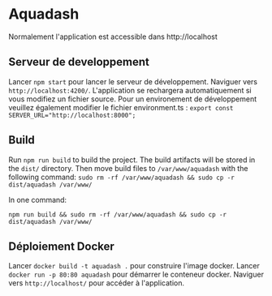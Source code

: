 # Aquadash

Normalement l'application est accessible dans http://localhost

## Serveur de developpement 

Lancer `npm start` pour lancer le serveur de développement. Naviguer vers `http://localhost:4200/`. L'application se rechargera automatiquement si vous modifiez un fichier source. Pour un environement de développement veuillez également modifier le fichier environment.ts : `export const SERVER_URL="http://localhost:8000";`

## Build

Run `npm run build` to build the project. The build artifacts will be stored in the `dist/` directory.
Then move build files to `/var/www/aquadash` with the following command:
`sudo rm -rf /var/www/aquadash && sudo cp -r dist/aquadash /var/www/`

In one command:

`npm run build && sudo rm -rf /var/www/aquadash && sudo cp -r dist/aquadash /var/www/`

## Déploiement Docker
Lancer `docker build -t aquadash .` pour construire l'image docker. Lancer `docker run -p 80:80 aquadash` pour démarrer le conteneur docker. Naviguer vers `http://localhost/` pour accéder à l'application.
